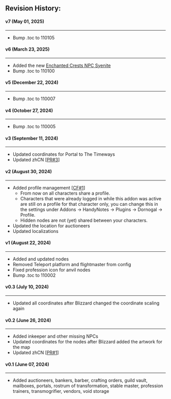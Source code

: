 ## Revision History:

#### v7 (May 01, 2025)
-------------------------------
* Bump .toc to 110105

#### v6 (March 23, 2025)
-------------------------------
* Added the new [Enchanted Crests NPC Syenite](https://www.wowhead.com/news/enchanted-crests-have-moved-to-a-new-vendor-in-dornogal-375808)
* Bump .toc to 110100

#### v5 (December 22, 2024)
-------------------------------
* Bump .toc to 110007

#### v4 (October 27, 2024)
-------------------------------
* Bump .toc to 110005

#### v3 (September 11, 2024)
-------------------------------
* Updated coordinates for Portal to The Timeways
* Updated zhCN [[PR#3](https://github.com/Dathwada/handynotes-dornogal/pull/3)]

#### v2 (August 30, 2024)
-------------------------------
* Added profile management [[CF#1](https://legacy.curseforge.com/wow/addons/handynotes-dornogal?comment=1)]
    * From now on all characters share a profile.
    * Characters that were already logged in while this addon was active are still on a profile for that character only, you can change this in the settings under Addons -> HandyNotes -> Plugins -> Dornogal -> Profile.
    * Hidden nodes are not (yet) shared between your characters.
* Updated the location for auctioneers
* Updated localizations

#### v1 (August 22, 2024)
-------------------------------
* Added and updated nodes
* Removed Teleport platform and flightmaster from config
* Fixed profession icon for anvil nodes
* Bump .toc to 110002

#### v0.3 (July 10, 2024)
-------------------------------
* Updated all coordinates after Blizzard changed the coordinate scaling again

#### v0.2 (June 26, 2024)
-------------------------------
* Added inkeeper and other missing NPCs
* Updated coordinates for the nodes after Blizzard added the artwork for the map
* Updated zhCN [[PR#1](https://github.com/Dathwada/handynotes-dornogal/pull/1)]

#### v0.1 (June 07, 2024)
-------------------------------
* Added auctioneers, bankers, barber, crafting orders, guild vault, mailboxes, portals, rostrum of transformation, stable master, profession trainers, transmogrifier, vendors, void storage
